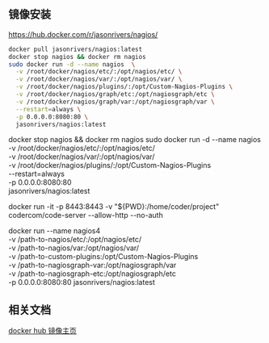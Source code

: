 ## 镜像安装

https://hub.docker.com/r/jasonrivers/nagios/

```sh
docker pull jasonrivers/nagios:latest
docker stop nagios && docker rm nagios
sudo docker run -d --name nagios  \
  -v /root/docker/nagios/etc/:/opt/nagios/etc/ \
  -v /root/docker/nagios/var/:/opt/nagios/var/ \
  -v /root/docker/nagios/plugins/:/opt/Custom-Nagios-Plugins \
  -v /root/docker/nagios/graph/etc:/opt/nagiosgraph/etc \
  -v /root/docker/nagios/graph/var:/opt/nagiosgraph/var \
  --restart=always \
  -p 0.0.0.0:8080:80 \
  jasonrivers/nagios:latest  

```

docker stop nagios && docker rm nagios
sudo docker run -d --name nagios  \
  -v /root/docker/nagios/etc/:/opt/nagios/etc/ \
  -v /root/docker/nagios/var/:/opt/nagios/var/ \
  -v /root/docker/nagios/plugins/:/opt/Custom-Nagios-Plugins \
  --restart=always \
  -p 0.0.0.0:8080:80 \
  jasonrivers/nagios:latest  


docker run -it -p 8443:8443 -v "${PWD}:/home/coder/project" codercom/code-server --allow-http --no-auth


docker run --name nagios4  \
  -v /path-to-nagios/etc/:/opt/nagios/etc/ \
  -v /path-to-nagios/var:/opt/nagios/var/ \
  -v /path-to-custom-plugins:/opt/Custom-Nagios-Plugins \
  -v /path-to-nagiosgraph-var:/opt/nagiosgraph/var \
  -v /path-to-nagiosgraph-etc:/opt/nagiosgraph/etc \
  -p 0.0.0.0:8080:80 jasonrivers/nagios:latest

## 相关文档 

[docker hub 镜像主页](https://hub.docker.com/r/jasonrivers/nagios/~/dockerfile/)

